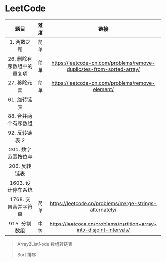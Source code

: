 <!--
 * @Author: sybhdxb
 * @Date: 2021-10-22 14:19:46
 * @LastEditTime: 2021-10-22 15:09:37
 * @LastEditors: Howard
 * @Description:
 * @FilePath: \LeetCode\README.md
 * 这是一句废话，不用看
-->

# LeetCode

|            题目            | 难度 |                                 链接                                  |
| :------------------------: | :--: | :-------------------------------------------------------------------: |
|        1. 两数之和         | 简单 |                                                                       |
| 26. 删除有序数组中的重复项 | 简单 | https://leetcode-cn.com/problems/remove-duplicates-from-sorted-array/ |
|        27. 移除元素        | 简单 |           https://leetcode-cn.com/problems/remove-element/            |
|        61. 旋转链表        |      |                                                                       |
|    88. 合并两个有序数组    |      |                                                                       |
|       92. 反转链表 2       |      |                                                                       |
|    201. 数字范围按位与     |      |                                                                       |
|       206. 反转链表        |      |                                                                       |
|     1603. 设计停车系统     |      |                                                                       |
|    1768. 交替合并字符串    | 简单 |        https://leetcode.cn/problems/merge-strings-alternately/        |
|       915. 分割数组        | 中等 | https://leetcode.cn/problems/partition-array-into-disjoint-intervals/ |

> Array2ListNode 数组转链表

> Sort 排序
